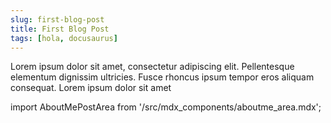 ```yaml
---
slug: first-blog-post
title: First Blog Post
tags: [hola, docusaurus]
---
```


Lorem ipsum dolor sit amet, consectetur adipiscing elit. Pellentesque elementum dignissim ultricies. Fusce rhoncus ipsum tempor eros aliquam consequat. Lorem ipsum dolor sit amet

<!--truncate-->

import AboutMePostArea from '/src/mdx_components/aboutme_area.mdx';

<AboutMePostArea/>